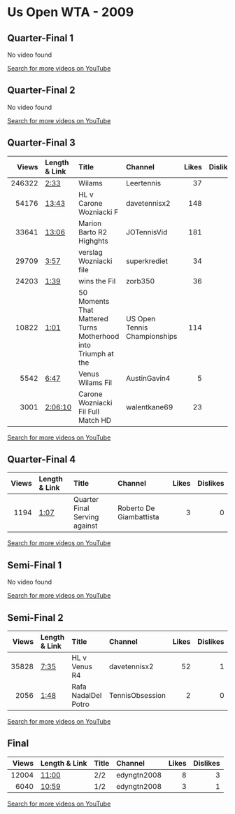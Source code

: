 
# Us Open WTA - 2009
    
## Quarter-Final 1
No video found

[Search for more videos on YouTube](https://www.youtube.com/results?search_query=%22us+open%22+%22Wickmayer%22+%22Bondarenko%22+%222009%22+%22highlights%22)     

## Quarter-Final 2
No video found

[Search for more videos on YouTube](https://www.youtube.com/results?search_query=%22us+open%22+%22Wozniacki%22+%22Oudin%22+%222009%22+%22highlights%22)     

## Quarter-Final 3
|   Views | Length & Link                                          | Title                                                           | Channel                      |   Likes |   Dislikes |
|--------:|:-------------------------------------------------------|:----------------------------------------------------------------|:-----------------------------|--------:|-----------:|
|  246322 | [2:33](https://www.youtube.com/watch?v=5BuXnMeasXQ)    | Wilams                                                          | Leertennis                   |      37 |          5 |
|   54176 | [13:43](https://www.youtube.com/watch?v=siQiSDjGpOw)   | HL   v Carone Wozniacki   F                                     | davetennisx2                 |     148 |          8 |
|   33641 | [13:06](https://www.youtube.com/watch?v=RMVNugBNhCU)   | Marion Barto   R2 Highghts                                      | JOTennisVid                  |     181 |          7 |
|   29709 | [3:57](https://www.youtube.com/watch?v=48NBFuCarRs)    | verslag     Wozniacki file                                      | superkrediet                 |      34 |          4 |
|   24203 | [1:39](https://www.youtube.com/watch?v=oIkZp8-8NGI)    | wins the    Fil                                                 | zorb350                      |      36 |          2 |
|   10822 | [1:01](https://www.youtube.com/watch?v=dmgrK_iHSqU)    | 50 Moments That Mattered   Turns Motherhood into Triumph at the | US Open Tennis Championships |     114 |          0 |
|    5542 | [6:47](https://www.youtube.com/watch?v=CpgHCHguNE8)    | Venus Wilams  Fil                                               | AustinGavin4                 |       5 |          0 |
|    3001 | [2:06:10](https://www.youtube.com/watch?v=I4iQDaRdC6Y) | Carone Wozniacki   Fil Full Match HD                            | walentkane69                 |      23 |          0 |

[Search for more videos on YouTube](https://www.youtube.com/results?search_query=%22us+open%22+%22Clijsters%22+%22Li%22+%222009%22+%22highlights%22)     

## Quarter-Final 4
|   Views | Length & Link                                       | Title                           | Channel                 |   Likes |   Dislikes |
|--------:|:----------------------------------------------------|:--------------------------------|:------------------------|--------:|-----------:|
|    1194 | [1:07](https://www.youtube.com/watch?v=KAwEjr7NPdA) | Quarter Final   Serving against | Roberto De Giambattista |       3 |          0 |

[Search for more videos on YouTube](https://www.youtube.com/results?search_query=%22us+open%22+%22Williams%22+%22Pennetta%22+%222009%22+%22highlights%22)     

## Semi-Final 1
No video found

[Search for more videos on YouTube](https://www.youtube.com/results?search_query=%22us+open%22+%22Wozniacki%22+%22Wickmayer%22+%222009%22+%22highlights%22)     

## Semi-Final 2
|   Views | Length & Link                                       | Title               | Channel         |   Likes |   Dislikes |
|--------:|:----------------------------------------------------|:--------------------|:----------------|--------:|-----------:|
|   35828 | [7:35](https://www.youtube.com/watch?v=BkO_4Nxgyrw) | HL   v Venus    R4  | davetennisx2    |      52 |          1 |
|    2056 | [1:48](https://www.youtube.com/watch?v=X8jhxHazFKg) | Rafa NadalDel Potro | TennisObsession |       2 |          0 |

[Search for more videos on YouTube](https://www.youtube.com/results?search_query=%22us+open%22+%22Clijsters%22+%22Williams%22+%222009%22+%22highlights%22)     

## Final
|   Views | Length & Link                                        | Title   | Channel     |   Likes |   Dislikes |
|--------:|:-----------------------------------------------------|:--------|:------------|--------:|-----------:|
|   12004 | [11:00](https://www.youtube.com/watch?v=sbZNV2M8HJI) | 2/2     | edyngtn2008 |       8 |          3 |
|    6040 | [10:59](https://www.youtube.com/watch?v=43yeOMjNLm4) | 1/2     | edyngtn2008 |       3 |          1 |

[Search for more videos on YouTube](https://www.youtube.com/results?search_query=%22us+open%22+%22Clijsters%22+%22Wozniacki%22+%222009%22+%22highlights%22)     
